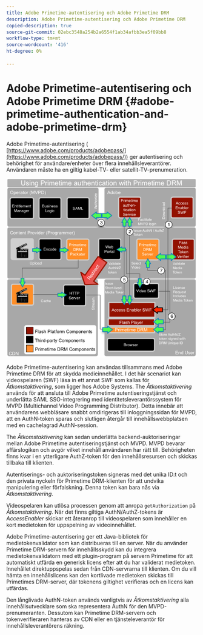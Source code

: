 ```yaml
---
title: Adobe Primetime-autentisering och Adobe Primetime DRM
description: Adobe Primetime-autentisering och Adobe Primetime DRM
copied-description: true
source-git-commit: 02ebc3548a254b2a6554f1ab34afbb3ea5f09bb8
workflow-type: tm+mt
source-wordcount: '416'
ht-degree: 0%

---
```


# Adobe Primetime-autentisering och Adobe Primetime DRM {#adobe-primetime-authentication-and-adobe-primetime-drm}

Adobe Primetime-autentisering ( [https://www.adobe.com/products/adobepass/](https://www.adobe.com/products/adobepass/)) ger autentisering och behörighet för användare/enheter över flera innehållsleverantörer. Användaren måste ha en giltig kabel-TV- eller satellit-TV-prenumeration.

<!--<a id="fig_cln_bc2_44"></a>-->

![](assets/AdobePass_web.png)

Adobe Primetime-autentisering kan användas tillsammans med Adobe Primetime DRM för att skydda medieinnehållet. I det här scenariot kan videospelaren (SWF) läsa in ett annat SWF som kallas för *Åtkomstaktivering*, som ligger hos Adobe Systems. The *Åtkomstaktivering* används för att ansluta till Adobe Primetime autentiseringstjänst och underlätta SAML SSO-integrering med identitetsleverantörssystem för MVPD (Multichannel Video Programming Distributor). Detta innebär att användarens webbläsare snabbt omdirigeras till inloggningssidan för MVPD, att en AuthN-token sparas och slutligen återgår till innehållswebbplatsen med en cachelagrad AuthN-session.

The *Åtkomstaktivering* kan sedan underlätta backend-auktoriseringar mellan Adobe Primetime autentiseringstjänst och MVPD. MVPD bevarar affärslogiken och avgör vilket innehåll användaren har rätt till. Behörigheten finns kvar i en ytterligare AuthZ-token för den innehållsresursen och skickas tillbaka till klienten.

Autentiserings- och auktoriseringstoken signeras med det unika ID:t och den privata nyckeln för Primetime DRM-klienten för att undvika manipulering eller förfalskning. Denna token kan bara nås via *Åtkomstaktivering*.

Videospelaren kan utlösa processen genom att anropa `getAuthorization` på *Åtkomstaktivering*. När det finns giltiga AuthN/AuthZ-tokens är *AccessEnabler* skickar ett återanrop till videospelaren som innehåller en kort medietoken för uppspelning av videoinnehållet.

Adobe Primetime-autentisering ger ett Java-bibliotek för medietokenvalidator som kan distribueras till en server. När du använder Primetime DRM-servern för innehållsskydd kan du integrera medietokenvalidatorn med ett plugin-program på servern Primetime för att automatiskt utfärda en generisk licens efter att du har validerat medietoken. Innehållet direktuppspelas sedan från CDN-servrarna till klienten. Om du vill hämta en innehållslicens kan den kortlivade medietoken skickas till Primetimes DRM-server, där tokenens giltighet verifieras och en licens kan utfärdas.

Den långlivade AuthN-token används vanligtvis av *Åtkomstaktivering* alla innehållsutvecklare som ska representera AuthN för den MVPD-prenumeranten. Dessutom kan Primetime DRM-servern och tokenverifieraren hanteras av CDN eller en tjänsteleverantör för innehållsleverantörens räkning.
